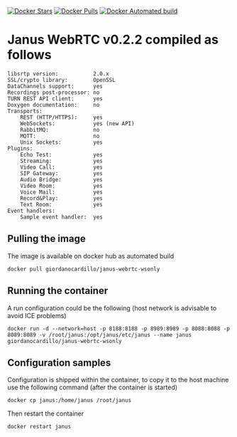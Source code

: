 [![Docker Stars](https://img.shields.io/docker/stars/giordanocardillo/janus-webrtc-wsonly.svg?style=flat-square)](https://hub.docker.com/r/giordanocardillo/janus-webrtc-wsonly/) [![Docker Pulls](https://img.shields.io/docker/pulls/giordanocardillo/janus-webrtc-wsonly.svg?style=flat-square)](https://hub.docker.com/r/giordanocardillo/janus-webrtc-wsonly/) [![Docker Automated build](https://img.shields.io/docker/automated/giordanocardillo/janus-webrtc-wsonly.svg?style=flat-square)](https://hub.docker.com/r/giordanocardillo/janus-webrtc-wsonly/)

# Janus WebRTC v0.2.2 compiled as follows

```
libsrtp version:           2.0.x
SSL/crypto library:        OpenSSL
DataChannels support:      yes
Recordings post-processor: no
TURN REST API client:      yes
Doxygen documentation:     no
Transports:
    REST (HTTP/HTTPS):     yes
    WebSockets:            yes (new API)
    RabbitMQ:              no
    MQTT:                  no
    Unix Sockets:          yes
Plugins:
    Echo Test:             yes
    Streaming:             yes
    Video Call:            yes
    SIP Gateway:           yes
    Audio Bridge:          yes
    Video Room:            yes
    Voice Mail:            yes
    Record&Play:           yes
    Text Room:             yes
Event handlers:
    Sample event handler:  yes
```

## Pulling the image
The image is available on docker hub as automated build

```
docker pull giordanocardillo/janus-webrtc-wsonly
```

## Running the container
A run configuration could be the following (host network is advisable to avoid ICE problems)

```
docker run -d --network=host -p 8188:8188 -p 8989:8989 -p 8088:8088 -p 8089:8089 -v /root/janus:/opt/janus/etc/janus --name janus giordanocardillo/janus-webrtc-wsonly
```  

## Configuration samples
Configuration is shipped within the container, to copy it to the host machine use the following command (after the container is started)

```
docker cp janus:/home/janus /root/janus
```

Then restart the container

```
docker restart janus
```
